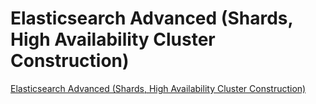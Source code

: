 # Elasticsearch Advanced (Shards, High Availability Cluster Construction)
[Elasticsearch Advanced (Shards, High Availability Cluster Construction)](https://aiwithcloud.com/2022/09/15/elasticsearch_advanced_shards_high_availability_cluster_construction/)